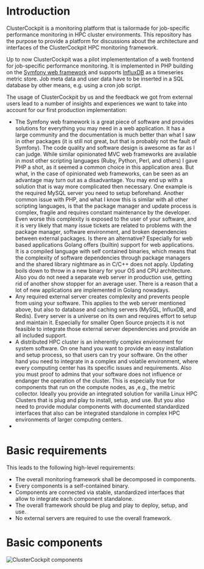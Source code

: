 # Introduction

ClusterCockpit is a monitoring platform that is tailormade for job-specific performance monitoring in HPC cluster environments.
This repository has the purpose to provide a platform for discussions about the architecture and interfaces of the ClusterCockpit HPC monitoring framework.

Up to now ClusterCockpit was a pilot implemententation of a web frontend for job-specific performance monitoring. It is implemented in PHP building on the [Symfony web framework](https://symfony.com/) and supports [InfluxDB](https://www.influxdata.com/products/influxdb/) as a timeseries metric store. Job meta data and user data have to be inserted in a SQL database by other means, e.g. using a cron job script.

The usage of ClusterCockpit by us and the feedback we got from external users lead to a number of insights and experiences we want to take into account for our first production implementation:

* The Symfony web framework is a great piece of software and provides solutions
 for everything you may need in a web application. It has a large community and
 the documentation is much better than what I saw in other packages (it is
 still not great, but that is probably not the fault of Symfony). The code
 quality and software design is awesome as far as I can judge. While similar
 opinionated MVC web frameworks are available in most other scripting languages
 (Ruby, Python, Perl, and others) I gave PHP a shot, as it seemed a common
 choice in this application area. But what, in the case of opinionated web
 frameworks, can be seen as an advantage may turn out as a disadvantage. You
 may end up with a solution that is way more complicated then necessary. One
 example is the required MySQL server you need to setup beforehand. Another
 common issue with PHP, and what I know this is similar with all other
 scripting languages, is that the package manager and update process is
 complex, fragile and requires constant maintenance by the developer. Even
 worse this complexity is exposed to the user of your software, and it is
 very likely that many issue tickets are related to problems with the
 package manager, software environment, and broken dependencies between
 external packages. Is there an alternative? Especially for web based
 applications Golang offers (builtin) support for web applications. It is
 a compiled language with self contained binaries, which means that the
 complexity of software dependencies through package managers and the
 shared library nightmare as in C/C++ does not apply. Updating boils down
 to throw in a new binary for your OS and CPU architecture. Also you do
 not need a separate web server in production use, getting rid of another show stopper for
 an average user. There is a reason that a lot of new applications are
 implemented in Golang nowadays.
* Any required external server creates complexity and prevents people from
 using your software. This applies to the web server mentioned above, but
 also to database and caching servers (MySQL, InfluxDB, and Redis). Every
 server is a universe on its own and requires effort to setup and maintain
 it. Especially for smaller Open Source projects it is not feasible to
 integrate those external server dependencies and provide an all included
 support.
* A distributed HPC cluster is an inherently complex environment for
system software. On one hand you want to provide an easy installation and
setup process, so that users can try your software. On the other hand you
need to integrate in a complex and volatile environment, where every
computing center has its specific issues and requirements. Also you must
proof to admins that your software does not influence or endanger the
operation of the cluster. This is especially true for components that run
on the compute nodes, as ,e.g., the metric collector. Ideally you provide
an integrated solution for vanilla Linux HPC Clusters that is plug and
play to install, setup, and use. But you also need to provide modular
components with documented standardized interfaces that also can be
integrated standalone in complex HPC environments of larger computing
centers.
* 

# Basic requirements

This leads to the following high-level requirements:
* The overall monitoring framework shall be decomposed in components.
* Every components is a self-contained binary.
* Components are connected via stable, standardized interfaces that allow to integrate each component standalone.
* The overall framework should be plug and play to deploy, setup, and use.
* No external servers are required to use the overall framework.  

# Basic components


![ClusterCockpit components](https://user-images.githubusercontent.com/11572749/98777167-8d057380-23f0-11eb-9568-1f4e83002dab.png)
